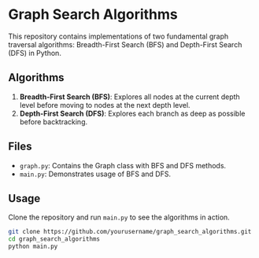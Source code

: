 # Graph Search Algorithms

This repository contains implementations of two fundamental graph traversal algorithms: Breadth-First Search (BFS) and Depth-First Search (DFS) in Python. 

## Algorithms

1. **Breadth-First Search (BFS)**: Explores all nodes at the current depth level before moving to nodes at the next depth level.
2. **Depth-First Search (DFS)**: Explores each branch as deep as possible before backtracking.

## Files

- `graph.py`: Contains the Graph class with BFS and DFS methods.
- `main.py`: Demonstrates usage of BFS and DFS.

## Usage

Clone the repository and run `main.py` to see the algorithms in action.

```bash
git clone https://github.com/yourusername/graph_search_algorithms.git
cd graph_search_algorithms
python main.py

